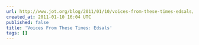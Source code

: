 ```yaml
---
url: http://www.jot.org/blog/2011/01/10/voices-from-these-times-edsals/
created_at: 2011-01-10 16:04 UTC
published: false
title: 'Voices From These Times: Edsals'
tags: []
---
```



